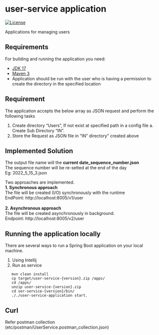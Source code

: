 # user-service application

[![License](http://img.shields.io/:license-apache-blue.svg)](http://www.apache.org/licenses/LICENSE-2.0.html)

Applications for managing users

## Requirements

For building and running the application you need:

- [JDK 17](https://www.oracle.com/java/technologies/javase/jdk17-archive-downloads.html)
- [Maven 3](https://maven.apache.org)
- Application should be run with the user who is having a permission to create the directory in the specified location

## Requirement
The application accepts the below array as JSON request and perform the following tasks
1. Create directory “Users”, If not exist at specified path in a config file
   a. Create Sub Directory “IN”.
2. Store the Request as JSON file in “IN” directory” created above

## Implemented Solution
The output file name will the  <b>current date_sequence_number.json </b> <br>
The sequence number will be re-setted at the end of the day <br>
Eg: 2022_5_15_3.json

Two approaches are implemented. <br>
<b> 1. Synchronous approach </b><br>
The file will be created (I/O) synchronously with the runtime <br>
EndPoint: http://localhost:8005/v1/user <br> <br>
<b>2. Asynchronous approach </b><br>
The file will be created asynchronously in background. <br>
Endpoint: http://localhost:8005/v2/user

## Running the application locally

There are several ways to run a Spring Boot application on your local machine. 

1. Using Intellij
2. Run as service

```shell
   mvn clean install
   cp target/user-service-{version}.zip /apps/
   cd /apps/
   unzip user-service-{version}.zip
   cd ser-service-{version}/bin/
   ././user-service-application start.

```

## Curl
Refer postman collection (etc/postman/UserService.postman_collection.json)